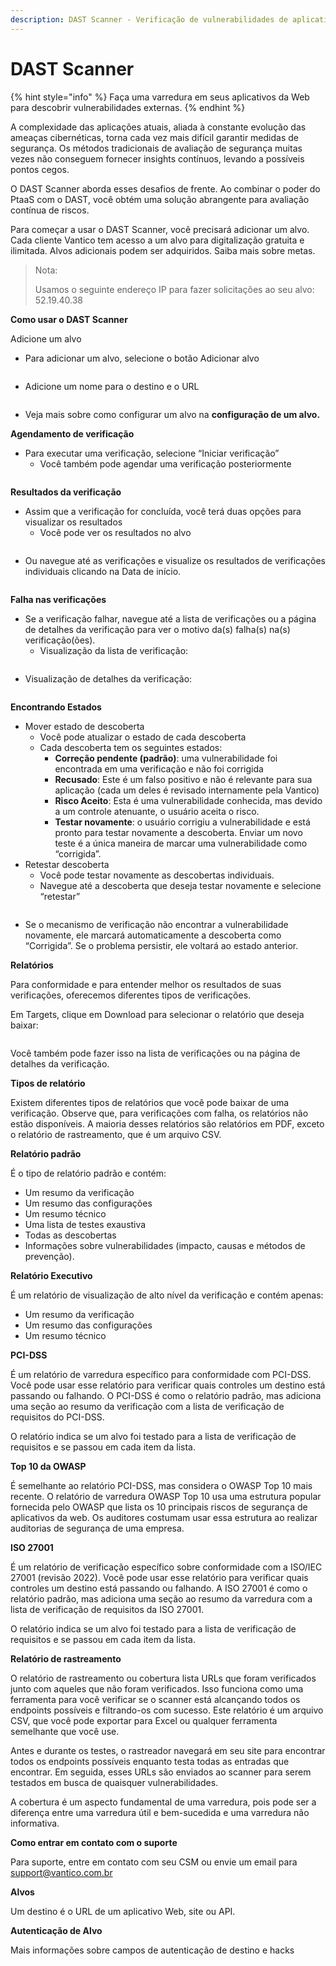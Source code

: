 ```yaml
---
description: DAST Scanner - Verificação de vulnerabilidades de aplicativos da Web
---
```


# DAST Scanner

{% hint style="info" %}
Faça uma varredura em seus aplicativos da Web para descobrir vulnerabilidades externas.
{% endhint %}



A complexidade das aplicações atuais, aliada à constante evolução das ameaças cibernéticas, torna cada vez mais difícil garantir medidas de segurança. Os métodos tradicionais de avaliação de segurança muitas vezes não conseguem fornecer insights contínuos, levando a possíveis pontos cegos.

O DAST Scanner aborda esses desafios de frente. Ao combinar o poder do PtaaS com o DAST, você obtém uma solução abrangente para avaliação contínua de riscos.

Para começar a usar o DAST Scanner, você precisará adicionar um alvo. Cada cliente Vantico tem acesso a um alvo para digitalização gratuita e ilimitada. Alvos adicionais podem ser adquiridos. Saiba mais sobre metas.



> Nota:
>
> Usamos o seguinte endereço IP para fazer solicitações ao seu alvo: 52.19.40.38



**Como usar o DAST Scanner**

Adicione um alvo

* Para adicionar um alvo, selecione o botão Adicionar alvo

<figure><img src="../../../.gitbook/assets/1_CreateTarget.png" alt=""><figcaption></figcaption></figure>

* Adicione um nome para o destino e o URL

<figure><img src="../../../.gitbook/assets/2_AddTarget.png" alt=""><figcaption></figcaption></figure>

* Veja mais sobre como configurar um alvo na **configuração de um alvo.**



**Agendamento de verificação**

* Para executar uma verificação, selecione “Iniciar verificação”
  * Você também pode agendar uma verificação posteriormente



<figure><img src="../../../.gitbook/assets/4_StartScanTargets.png" alt=""><figcaption></figcaption></figure>



**Resultados da verificação**

* Assim que a verificação for concluída, você terá duas opções para visualizar os resultados
  * Você pode ver os resultados no alvo

<figure><img src="../../../.gitbook/assets/5_TargetScanResultsSampleReport.png" alt=""><figcaption></figcaption></figure>

* Ou navegue até as verificações e visualize os resultados de verificações individuais clicando na Data de início.

<figure><img src="../../../.gitbook/assets/6_ScansSampleFindingsReport.png" alt=""><figcaption></figcaption></figure>





**Falha nas verificações**

* Se a verificação falhar, navegue até a lista de verificações ou a página de detalhes da verificação para ver o motivo da(s) falha(s) na(s) verificação(ões).
  * Visualização da lista de verificação:

<figure><img src="../../../.gitbook/assets/scan-failed-01.png" alt=""><figcaption></figcaption></figure>

* Visualização de detalhes da verificação:

<figure><img src="../../../.gitbook/assets/scan-failed-02.png" alt=""><figcaption></figcaption></figure>





**Encontrando Estados**

* Mover estado de descoberta
  * Você pode atualizar o estado de cada descoberta
  * Cada descoberta tem os seguintes estados:
    * **Correção pendente (padrão)**: uma vulnerabilidade foi encontrada em uma verificação e não foi corrigida
    * **Recusado**: Este é um falso positivo e não é relevante para sua aplicação (cada um deles é revisado internamente pela Vantico)
    * **Risco Aceito**: Esta é uma vulnerabilidade conhecida, mas devido a um controle atenuante, o usuário aceita o risco.
    * **Testar novamente**: o usuário corrigiu a vulnerabilidade e está pronto para testar novamente a descoberta. Enviar um novo teste é a única maneira de marcar uma vulnerabilidade como “corrigida”.
* Retestar descoberta
  * Você pode testar novamente as descobertas individuais.
  * Navegue até a descoberta que deseja testar novamente e selecione “retestar”

<figure><img src="../../../.gitbook/assets/9_Retest_Finding.png" alt=""><figcaption></figcaption></figure>

* Se o mecanismo de verificação não encontrar a vulnerabilidade novamente, ele marcará automaticamente a descoberta como “Corrigida”. Se o problema persistir, ele voltará ao estado anterior.





**Relatórios**

Para conformidade e para entender melhor os resultados de suas verificações, oferecemos diferentes tipos de verificações.

Em Targets, clique em Download para selecionar o relatório que deseja baixar:

<figure><img src="../../../.gitbook/assets/7_ViewReport.png" alt=""><figcaption></figcaption></figure>

Você também pode fazer isso na lista de verificações ou na página de detalhes da verificação.





**Tipos de relatório**

Existem diferentes tipos de relatórios que você pode baixar de uma verificação. Observe que, para verificações com falha, os relatórios não estão disponíveis. A maioria desses relatórios são relatórios em PDF, exceto o relatório de rastreamento, que é um arquivo CSV.



**Relatório padrão**

É o tipo de relatório padrão e contém:

* Um resumo da verificação
* Um resumo das configurações
* Um resumo técnico
* Uma lista de testes exaustiva
* Todas as descobertas
* Informações sobre vulnerabilidades (impacto, causas e métodos de prevenção).



**Relatório Executivo**

É um relatório de visualização de alto nível da verificação e contém apenas:

* Um resumo da verificação
* Um resumo das configurações
* Um resumo técnico





**PCI-DSS**

É um relatório de varredura específico para conformidade com PCI-DSS. Você pode usar esse relatório para verificar quais controles um destino está passando ou falhando. O PCI-DSS é como o relatório padrão, mas adiciona uma seção ao resumo da verificação com a lista de verificação de requisitos do PCI-DSS.

O relatório indica se um alvo foi testado para a lista de verificação de requisitos e se passou em cada item da lista.





**Top 10 da OWASP**

É semelhante ao relatório PCI-DSS, mas considera o OWASP Top 10 mais recente. O relatório de varredura OWASP Top 10 usa uma estrutura popular fornecida pelo OWASP que lista os 10 principais riscos de segurança de aplicativos da web. Os auditores costumam usar essa estrutura ao realizar auditorias de segurança de uma empresa.



**ISO 27001**

É um relatório de verificação específico sobre conformidade com a ISO/IEC 27001 (revisão 2022). Você pode usar esse relatório para verificar quais controles um destino está passando ou falhando. A ISO 27001 é como o relatório padrão, mas adiciona uma seção ao resumo da varredura com a lista de verificação de requisitos da ISO 27001.

O relatório indica se um alvo foi testado para a lista de verificação de requisitos e se passou em cada item da lista.





**Relatório de rastreamento**

O relatório de rastreamento ou cobertura lista URLs que foram verificados junto com aqueles que não foram verificados. Isso funciona como uma ferramenta para você verificar se o scanner está alcançando todos os endpoints possíveis e filtrando-os com sucesso. Este relatório é um arquivo CSV, que você pode exportar para Excel ou qualquer ferramenta semelhante que você use.

Antes e durante os testes, o rastreador navegará em seu site para encontrar todos os endpoints possíveis enquanto testa todas as entradas que encontrar. Em seguida, esses URLs são enviados ao scanner para serem testados em busca de quaisquer vulnerabilidades.

A cobertura é um aspecto fundamental de uma varredura, pois pode ser a diferença entre uma varredura útil e bem-sucedida e uma varredura não informativa.





**Como entrar em contato com o suporte**

Para suporte, entre em contato com seu CSM ou envie um email para support@vantico.com.br





**Alvos**

Um destino é o URL de um aplicativo Web, site ou API.



**Autenticação de Alvo**

Mais informações sobre campos de autenticação de destino e hacks
